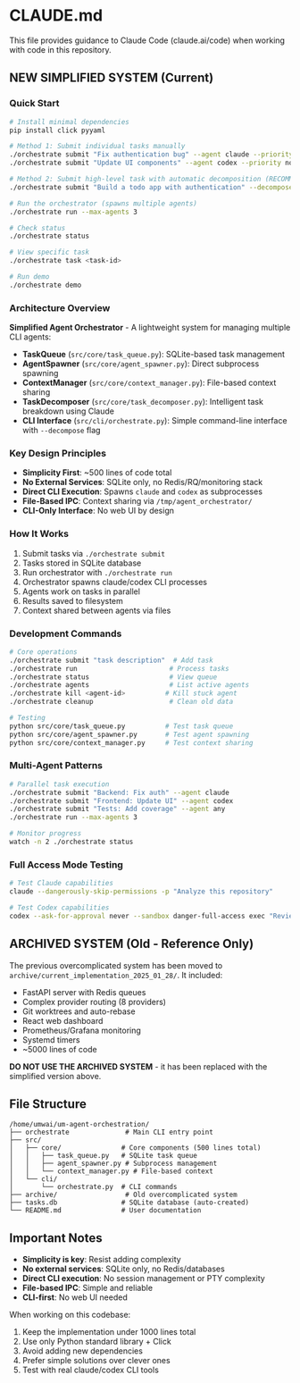 # CLAUDE.md

This file provides guidance to Claude Code (claude.ai/code) when working with code in this repository.

## NEW SIMPLIFIED SYSTEM (Current)

### Quick Start
```bash
# Install minimal dependencies
pip install click pyyaml

# Method 1: Submit individual tasks manually
./orchestrate submit "Fix authentication bug" --agent claude --priority high
./orchestrate submit "Update UI components" --agent codex --priority normal

# Method 2: Submit high-level task with automatic decomposition (RECOMMENDED)
./orchestrate submit "Build a todo app with authentication" --decompose

# Run the orchestrator (spawns multiple agents)
./orchestrate run --max-agents 3

# Check status
./orchestrate status

# View specific task
./orchestrate task <task-id>

# Run demo
./orchestrate demo
```

### Architecture Overview

**Simplified Agent Orchestrator** - A lightweight system for managing multiple CLI agents:

- **TaskQueue** (`src/core/task_queue.py`): SQLite-based task management
- **AgentSpawner** (`src/core/agent_spawner.py`): Direct subprocess spawning
- **ContextManager** (`src/core/context_manager.py`): File-based context sharing
- **TaskDecomposer** (`src/core/task_decomposer.py`): Intelligent task breakdown using Claude
- **CLI Interface** (`src/cli/orchestrate.py`): Simple command-line interface with `--decompose` flag

### Key Design Principles
- **Simplicity First**: ~500 lines of code total
- **No External Services**: SQLite only, no Redis/RQ/monitoring stack
- **Direct CLI Execution**: Spawns `claude` and `codex` as subprocesses
- **File-Based IPC**: Context sharing via `/tmp/agent_orchestrator/`
- **CLI-Only Interface**: No web UI by design

### How It Works
1. Submit tasks via `./orchestrate submit`
2. Tasks stored in SQLite database
3. Run orchestrator with `./orchestrate run`
4. Orchestrator spawns claude/codex CLI processes
5. Agents work on tasks in parallel
6. Results saved to filesystem
7. Context shared between agents via files

### Development Commands

```bash
# Core operations
./orchestrate submit "task description"  # Add task
./orchestrate run                       # Process tasks
./orchestrate status                    # View queue
./orchestrate agents                    # List active agents
./orchestrate kill <agent-id>          # Kill stuck agent
./orchestrate cleanup                   # Clean old data

# Testing
python src/core/task_queue.py          # Test task queue
python src/core/agent_spawner.py       # Test agent spawning
python src/core/context_manager.py     # Test context sharing
```

### Multi-Agent Patterns

```bash
# Parallel task execution
./orchestrate submit "Backend: Fix auth" --agent claude
./orchestrate submit "Frontend: Update UI" --agent codex
./orchestrate submit "Tests: Add coverage" --agent any
./orchestrate run --max-agents 3

# Monitor progress
watch -n 2 ./orchestrate status
```

### Full Access Mode Testing

```bash
# Test Claude capabilities
claude --dangerously-skip-permissions -p "Analyze this repository"

# Test Codex capabilities  
codex --ask-for-approval never --sandbox danger-full-access exec "Review code"
```

## ARCHIVED SYSTEM (Old - Reference Only)

The previous overcomplicated system has been moved to `archive/current_implementation_2025_01_28/`. It included:

- FastAPI server with Redis queues
- Complex provider routing (8 providers)
- Git worktrees and auto-rebase
- React web dashboard
- Prometheus/Grafana monitoring
- Systemd timers
- ~5000 lines of code

**DO NOT USE THE ARCHIVED SYSTEM** - it has been replaced with the simplified version above.

## File Structure

```
/home/umwai/um-agent-orchestration/
├── orchestrate              # Main CLI entry point
├── src/
│   ├── core/               # Core components (500 lines total)
│   │   ├── task_queue.py   # SQLite task queue
│   │   ├── agent_spawner.py # Subprocess management
│   │   └── context_manager.py # File-based context
│   └── cli/
│       └── orchestrate.py  # CLI commands
├── archive/                 # Old overcomplicated system
├── tasks.db                # SQLite database (auto-created)
└── README.md               # User documentation
```

## Important Notes

- **Simplicity is key**: Resist adding complexity
- **No external services**: SQLite only, no Redis/databases
- **Direct CLI execution**: No session management or PTY complexity
- **File-based IPC**: Simple and reliable
- **CLI-first**: No web UI needed

When working on this codebase:
1. Keep the implementation under 1000 lines total
2. Use only Python standard library + Click
3. Avoid adding new dependencies
4. Prefer simple solutions over clever ones
5. Test with real claude/codex CLI tools